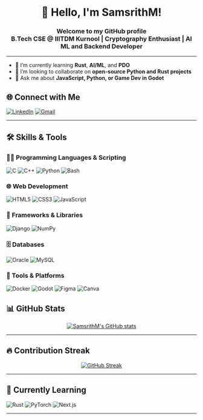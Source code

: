 <!--
**SamsrithM/SamsrithM** is a ✨ _special_ ✨ repository because its `README.md` (this file) appears on your GitHub profile.

Here are some ideas to get you started:

- 🔭 I’m currently working on ...
- 🌱 I’m currently learning ...
- 👯 I’m looking to collaborate on ...
- 🤔 I’m looking for help with ...
- 💬 Ask me about ...
- 📫 How to reach me: ...
- 😄 Pronouns: ...
- ⚡ Fun fact: ...
-->

<h1 align = "center" >👋 Hello, I'm SamsrithM!</h1> 
<h3 align = "center">Welcome to my GitHub profile <br>  B.Tech CSE @ IIITDM Kurnool | Cryptography Enthusiast | AI ML and Backend Developer</h3>

---

- 🌱 I’m currently learning **Rust**, **AI/ML**, and **PDO**
- 👯 I’m looking to collaborate on **open-source Python and Rust projects**
- 💬 Ask me about **JavaScript, Python, or Game Dev in Godot**
## 🌐 Connect with Me

[![LinkedIn](https://img.shields.io/badge/LinkedIn-blue?style=flat&logo=linkedin&logoColor=white)](https://www.linkedin.com/in/samsrith-mukkera-131aab289/)
[![Gmail](https://img.shields.io/badge/Gmail-D14836?style=flat&logo=gmail&logoColor=white)](mailto:samsrithmukkera@gmail.com)

---

## 🛠️ Skills & Tools

### 🧑‍💻 Programming Languages & Scripting
![C](https://img.shields.io/badge/C-00599C?style=for-the-badge&logo=c&logoColor=white)
![C++](https://img.shields.io/badge/C++-00599C?style=for-the-badge&logo=c%2B%2B&logoColor=white)
![Python](https://img.shields.io/badge/Python-3776AB?style=for-the-badge&logo=python&logoColor=white)
![Bash](https://img.shields.io/badge/Bash-4EAA25?style=for-the-badge&logo=gnu-bash&logoColor=white)

### 🌐 Web Development
![HTML5](https://img.shields.io/badge/HTML5-E34F26?style=for-the-badge&logo=html5&logoColor=white)
![CSS3](https://img.shields.io/badge/CSS3-1572B6?style=for-the-badge&logo=css3&logoColor=white)
![JavaScript](https://img.shields.io/badge/JavaScript-F7DF1E?style=for-the-badge&logo=javascript&logoColor=black)

### 🧩 Frameworks & Libraries
![Django](https://img.shields.io/badge/Django-092E20?style=for-the-badge&logo=django&logoColor=white)
![NumPy](https://img.shields.io/badge/NumPy-013243?style=for-the-badge&logo=numpy&logoColor=white)

### 🗄️ Databases
![Oracle](https://img.shields.io/badge/Oracle-F80000?style=for-the-badge&logo=oracle&logoColor=white)
![MySQL](https://img.shields.io/badge/MySQL-4479A1?style=for-the-badge&logo=mysql&logoColor=white)

### 🔧 Tools & Platforms
![Docker](https://img.shields.io/badge/Docker-2496ED?style=for-the-badge&logo=docker&logoColor=white)
![Godot](https://img.shields.io/badge/Godot-3C6EB4?style=for-the-badge&logo=godot-engine&logoColor=white)
![Figma](https://img.shields.io/badge/Figma-F24E1E?style=for-the-badge&logo=figma&logoColor=white)
![Canva](https://img.shields.io/badge/Canva-00C4CC?style=for-the-badge&logo=canva&logoColor=white)

## 📊 GitHub Stats

<div align="center">

[![SamsrithM's GitHub stats](https://github-readme-stats.vercel.app/api?username=SamsrithM&show_icons=true&theme=radical)](https://github.com/SamsrithM)

<!-- [![Top Langs](https://github-readme-stats.vercel.app/api/top-langs/?username=SamsrithM&layout=compact&theme=radical)](https://github.com/SamsrithM) -->
---
</div>

## 🔥 Contribution Streak

<div align="center">

[![GitHub Streak](https://streak-stats.demolab.com?user=SamsrithM&theme=tokyonight)](https://git.io/streak-stats)

---
</div>

## 🧠 Currently Learning

![Rust](https://img.shields.io/badge/Rust-000000?style=for-the-badge&logo=rust&logoColor=white)
![PyTorch](https://img.shields.io/badge/PyTorch-EE4C2C?style=for-the-badge&logo=pytorch&logoColor=white)
![Next.js](https://img.shields.io/badge/Next.js-000000?style=for-the-badge&logo=nextdotjs&logoColor=white)

---
